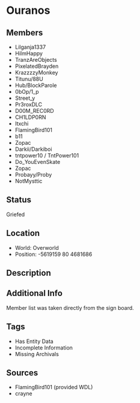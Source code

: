 # Ouranos

## Members
- Lilganja1337
- HiImHappy
- TranzAreObjects
- PixelatedBrayden
- KrazzzzyMonkey
- Titunu/88U
- Hub/BlockParole
- 0bOp/1_p
- Street_y
- Pr3roxDLC
- D00M_REC0RD
- CH1LDP0RN
- ltxchi
- FlamingBird101
- b11
- Zopac
- Darkii/Darkiboi
- tntpower10 / TntPower101
- Do_YouEvenSkate
- Zopac
- Probayy/Proby
- NotMysttic

## Status
Griefed

## Location
- World: Overworld
- Position: -5619159 80 4681686

## Description

## Additional Info
Member list was taken directly from the sign board.

## Tags
- Has Entity Data
- Incomplete Information
- Missing Archivals

## Sources
- FlamingBird101 (provided WDL)
- crayne